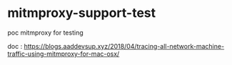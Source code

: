 # mitmproxy-support-test
poc mitmproxy for testing

doc : https://blogs.aaddevsup.xyz/2018/04/tracing-all-network-machine-traffic-using-mitmproxy-for-mac-osx/

